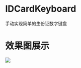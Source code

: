 # IDCardKeyboard
手动实现简单的生份证数字键盘
# 效果图展示
![](http://7xslr9.com1.z0.glb.clouddn.com/2016-5-30-IDCardKeyboard.gif)
